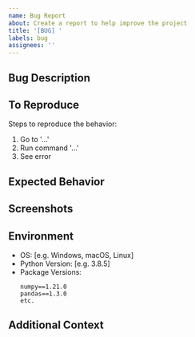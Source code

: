 ```yaml
---
name: Bug Report
about: Create a report to help improve the project
title: '[BUG] '
labels: bug
assignees: ''
---
```


## Bug Description
<!-- A clear and concise description of what the bug is -->

## To Reproduce
Steps to reproduce the behavior:
1. Go to '...'
2. Run command '...'
3. See error

## Expected Behavior
<!-- A clear and concise description of what you expected to happen -->

## Screenshots
<!-- If applicable, add screenshots to help explain your problem -->

## Environment
- OS: [e.g. Windows, macOS, Linux]
- Python Version: [e.g. 3.8.5]
- Package Versions:
  ```
  numpy==1.21.0
  pandas==1.3.0
  etc.
  ```

## Additional Context
<!-- Add any other context about the problem here -->

